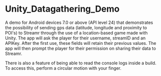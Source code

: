 # Unity_Datagathering_Demo
A demo for Android devices 7.0 or above (API level 24) that demonstrates the possibility of sending gps data (latitude, longitude and proximity to POI's) to Streamr through the use of a location-based game made with Unity.
The app will ask the player for their username, streamID and an APIKey. After the first use, these fields will retain their previous values.
The app will then prompt the player for their permission on sharing their data to Streamr. 

There is also a feature of being able to read the console logs inside a build. To access this, perform a circular motion with your finger. 
